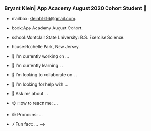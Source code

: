 ### Bryant Klein| App Academy August 2020 Cohort Student 👋


- mailbox: kleinb1616@gmail.com.
- book:App Academy August Cohort.
- school:Montclair State University: B.S. Exercise Science.
- house:Rochelle Park, New Jersey.

- 🔭 I’m currently working on ...
- 🌱 I’m currently learning ...
- 👯 I’m looking to collaborate on ...
- 🤔 I’m looking for help with ...
- 💬 Ask me about ...
- 📫 How to reach me: ...
- 😄 Pronouns: ...
- ⚡ Fun fact: ...
-->

